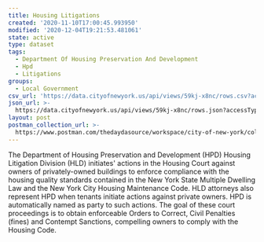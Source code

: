 ```yaml
---
title: Housing Litigations
created: '2020-11-10T17:00:45.993950'
modified: '2020-12-04T19:21:53.481061'
state: active
type: dataset
tags:
  - Department Of Housing Preservation And Development
  - Hpd
  - Litigations
groups:
  - Local Government
csv_url: 'https://data.cityofnewyork.us/api/views/59kj-x8nc/rows.csv?accessType=DOWNLOAD'
json_url: >-
  https://data.cityofnewyork.us/api/views/59kj-x8nc/rows.json?accessType=DOWNLOAD
layout: post
postman_collection_url: >-
  https://www.postman.com/thedaydasource/workspace/city-of-new-york/collection/15909983-473871f8-e484-41f4-801b-d7588d8fa834
---
```

The Department of Housing Preservation and Development (HPD) Housing Litigation Division (HLD) initiates' actions in the Housing Court against owners of privately-owned buildings to enforce compliance with the housing quality standards contained in the New York State Multiple Dwelling Law and the New York City Housing Maintenance Code.  HLD attorneys also represent HPD when tenants initiate actions against private owners.  HPD is automatically named as party to such actions.  The goal of these court proceedings is to obtain enforceable Orders to Correct, Civil Penalties (fines) and Contempt Sanctions, compelling owners to comply with the Housing Code.
